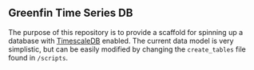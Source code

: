## Greenfin Time Series DB

The purpose of this repository is to provide a scaffold for spinning up a
database with [TimescaleDB](timescale.com) enabled. The current data model is
very simplistic, but can be easily modified by changing the `create_tables`
file found in `/scripts`.
